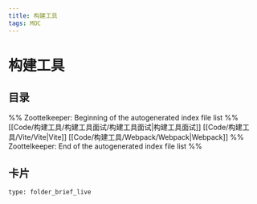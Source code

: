 ```yaml
---
title: 构建工具
tags: MOC
---
```

# 构建工具

## 目录



%% Zoottelkeeper: Beginning of the autogenerated index file list  %%
 [[Code/构建工具/构建工具面试/构建工具面试|构建工具面试]]
 [[Code/构建工具/Vite/Vite|Vite]]
 [[Code/构建工具/Webpack/Webpack|Webpack]]
%% Zoottelkeeper: End of the autogenerated index file list  %%












## 卡片

```ccard
type: folder_brief_live
```



















